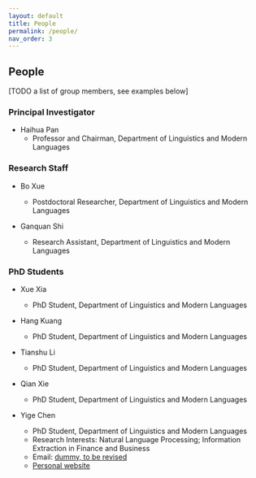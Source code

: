 ```yaml
---
layout: default
title: People
permalink: /people/
nav_order: 3
---
```


## People

\[TODO a list of group members, see examples below\]

### Principal Investigator

* Haihua Pan
  * Professor and Chairman, Department of Linguistics and Modern Languages

### Research Staff

* Bo Xue
  * Postdoctoral Researcher, Department of Linguistics and Modern Languages

* Ganquan Shi
  * Research Assistant, Department of Linguistics and Modern Languages

### PhD Students

* Xue Xia
  * PhD Student, Department of Linguistics and Modern Languages

* Hang Kuang
  * PhD Student, Department of Linguistics and Modern Languages

* Tianshu Li
  * PhD Student, Department of Linguistics and Modern Languages

* Qian Xie
  * PhD Student, Department of Linguistics and Modern Languages

* Yige Chen
  * PhD Student, Department of Linguistics and Modern Languages
  * Research Interests: Natural Language Processing; Information Extraction in Finance and Business 
  * Email: [dummy, to be revised](https://cuhksemantics.github.io/)
  * [Personal website](https://lukeyigechen.github.io/)
